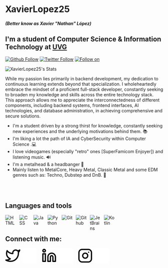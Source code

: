 # XavierLopez25
##### (Better know as Xavier "Nathan" López)
##
##
## I'm a student of Computer Science & Information Technology at [UVG](https://www.uvg.edu.gt/)
[![Github Follow](https://img.shields.io/github/followers/XavierLopez25?label=Follow&color=C9C9C9&style=for-the-badge&logo=github)](https://github.com/XavierLopez25)
[![Twitter Follow](https://img.shields.io/twitter/follow/XLopezN8?color=1DA1F2&logo=twitter&style=for-the-badge)](https://twitter.com/intent/follow?original_referer=https%3A%2F%2Fgithub.com%2FcodeSTACKr&screen_name=XLopezN8)
[![Follow on ](https://img.shields.io/badge/Follow%20on%20Instagram-%40nathan_nugget-orange)](https://www.instagram.com/nathan_nugget/)

![XavierLopez25's Stats](https://github-readme-stats.vercel.app/api?username=XavierLopez25&theme=react&show_icons=true&hide_border=true&count_private=true)

While my passion lies primarily in backend development, my dedication to continuous learning extends beyond that specialization. I wholeheartedly embrace the mindset of a proficient full-stack developer, constantly seeking to broaden my knowledge and skills across the entire technology stack. This approach allows me to appreciate the interconnectedness of different components, including backend systems, frontend interfaces, AI technologies, and database administration, in achieving comprehensive and secure solutions.

- I'm a student driven by a strong thirst for knowledge, constantly seeking new experiences and the underlying motivations behind them. 📚
- I'm liking a lot the path of IA and CyberSecurity within Computer Science .💻
- I love videogames (especially "retro" ones [SuperFamicom Enjoyer]) and listening music. 🔊
- I'm a metalhead & a headbanger 🎸
- Mainly listen to MetalCore, Heavy Metal, Classic Metal and some EDM genres such as: Techno, Dubstep and DnB. 🎵

<br />
<br />

## Languages and tools

[<img align="left" alt="HTML" width="35px" src="https://cdn.jsdelivr.net/gh/devicons/devicon/icons/html5/html5-plain.svg" style="padding-right:10px;" />]()

[<img align="left" alt="CSS" width="35px" src="https://cdn.jsdelivr.net/gh/devicons/devicon/icons/css3/css3-plain.svg" style="padding-right:10px;" />]()

[<img align="left" alt="Java" width="35px" src="https://cdn.jsdelivr.net/gh/devicons/devicon/icons/java/java-original.svg" style="padding-right:10px;" />]()

[<img align="left" alt="Python" width="35px" src="https://cdn.jsdelivr.net/gh/devicons/devicon/icons/python/python-original.svg" style="padding-right:10px;" />]()

[<img align="left" alt="Git" width="35px" src="https://cdn.jsdelivr.net/gh/devicons/devicon/icons/git/git-original.svg" style="padding-right:10px;" />]()

[<img align="left" alt="Github" width="35px" src="https://cdn.jsdelivr.net/gh/devicons/devicon/icons/github/github-original.svg" style="padding-right:10px;" />]()

[<img align="left" alt="JetBrains" width="35px" src="https://cdn.jsdelivr.net/gh/devicons/devicon/icons/jetbrains/jetbrains-original.svg" style="padding-right:10px;" />]()

[<img align="left" alt="Kotlin" width="35px" src="https://cdn.jsdelivr.net/gh/devicons/devicon@v2.15.1/devicon.min.css" style="padding-right:10px;" />]()


<br />
<br />

## Connect with me:

[![website](./img/twitter-light.svg)](https://twitter.com/XLopezN8#gh-light-mode-only)
[![website](./img/twitter-dark.svg)](https://twitter.com/XLopezN8#gh-dark-mode-only)
&nbsp;&nbsp;
[![website](./img/linkedin-light.svg)](https://www.linkedin.com/in/aroldo-xavier-l%C3%B3pez-osoy-8a2863283//#gh-light-mode-only)
[![website](./img/linkedin-dark.svg)](https://www.linkedin.com/in/mark-alexander-albrand-mendoza/#gh-dark-mode-only)
&nbsp;&nbsp;
[![website](./img/instagram-light.svg)](https://www.instagram.com/nathan_nugget/#gh-light-mode-only)
[![website](./img/instagram-dark.svg)](https://www.instagram.com/nathan_nugget/#gh-dark-mode-only)
